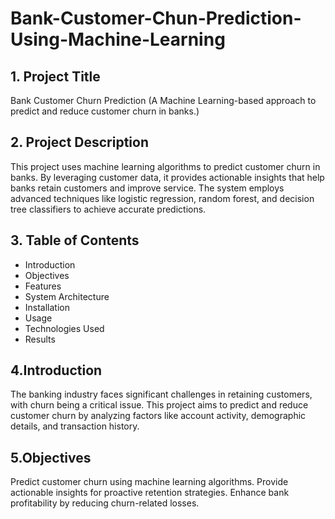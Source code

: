 # Bank-Customer-Chun-Prediction-Using-Machine-Learning

## 1. Project Title
Bank Customer Churn Prediction
(A Machine Learning-based approach to predict and reduce customer churn in banks.)

## 2. Project Description
This project uses machine learning algorithms to predict customer churn in banks. By leveraging customer data, it provides actionable insights that help banks retain customers and improve service. The system employs advanced techniques like logistic regression, random forest, and decision tree classifiers to achieve accurate predictions.

## 3. Table of Contents
- Introduction
- Objectives
- Features
- System Architecture
- Installation
- Usage
- Technologies Used
- Results

## 4.Introduction
The banking industry faces significant challenges in retaining customers, with churn being a critical issue. This project aims to predict and reduce customer churn by analyzing factors like account activity, demographic details, and transaction history.

## 5.Objectives
Predict customer churn using machine learning algorithms.
Provide actionable insights for proactive retention strategies.
Enhance bank profitability by reducing churn-related losses.

